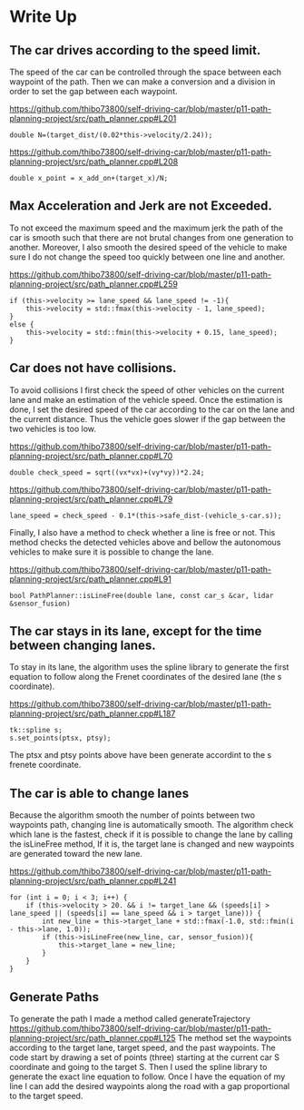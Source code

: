 # Write Up

## The car drives according to the speed limit.

The speed of the car can be controlled through the space between each waypoint of the path. Then we can make a conversion and a
division in order to set the gap between each waypoint.

https://github.com/thibo73800/self-driving-car/blob/master/p11-path-planning-project/src/path_planner.cpp#L201

```[cpp]
double N=(target_dist/(0.02*this->velocity/2.24));
```

https://github.com/thibo73800/self-driving-car/blob/master/p11-path-planning-project/src/path_planner.cpp#L208

```[cpp]
double x_point = x_add_on+(target_x)/N;
```

## Max Acceleration and Jerk are not Exceeded.

To not exceed the maximum speed and the maximum jerk the path of the car is smooth such that there are not brutal changes from
one generation to another. Moreover, I also smooth the desired speed of the vehicle to make sure I do not change the speed too
quickly between one line and another.

https://github.com/thibo73800/self-driving-car/blob/master/p11-path-planning-project/src/path_planner.cpp#L259

```[cpp]
if (this->velocity >= lane_speed && lane_speed != -1){
    this->velocity = std::fmax(this->velocity - 1, lane_speed);
}
else {
    this->velocity = std::fmin(this->velocity + 0.15, lane_speed);
}
```

## Car does not have collisions.

To avoid collisions I first check the speed of other vehicles on the current lane and make an estimation of the vehicle speed.
Once the estimation is done, I set the desired speed of the car according to the car on the lane and the current distance. Thus
the vehicle goes slower if the gap between the two vehicles is too low.

https://github.com/thibo73800/self-driving-car/blob/master/p11-path-planning-project/src/path_planner.cpp#L70


```[cpp]
double check_speed = sqrt((vx*vx)+(vy*vy))*2.24;
```

https://github.com/thibo73800/self-driving-car/blob/master/p11-path-planning-project/src/path_planner.cpp#L79


```[cpp]
lane_speed = check_speed - 0.1*(this->safe_dist-(vehicle_s-car.s));
```

Finally, I also have a method to check whether a line is free or not. This method checks the detected vehicles above and bellow
the autonomous vehicles to make sure it is possible to change the lane.

https://github.com/thibo73800/self-driving-car/blob/master/p11-path-planning-project/src/path_planner.cpp#L91

```[cpp]
bool PathPlanner::isLineFree(double lane, const car_s &car, lidar &sensor_fusion)
```

## The car stays in its lane, except for the time between changing lanes.

To stay in its lane, the algorithm uses the spline library to generate the first equation to follow along the Frenet
coordinates of the desired lane (the s coordinate).

https://github.com/thibo73800/self-driving-car/blob/master/p11-path-planning-project/src/path_planner.cpp#L187

```[cpp]
tk::spline s;
s.set_points(ptsx, ptsy);
```

The ptsx and ptsy points above have been generate accordint to the s frenete coordinate.

## The car is able to change lanes

Because the algorithm smooth the number of points between two waypoints path, changing line is automatically smooth.
The algorithm check which lane is the fastest, check if it is possible to change the lane by calling the isLineFree method, If it is, the target lane is changed and new waypoints are generated toward the new lane.

https://github.com/thibo73800/self-driving-car/blob/master/p11-path-planning-project/src/path_planner.cpp#L241

```[cpp]
for (int i = 0; i < 3; i++) {
    if (this->velocity > 20. && i != target_lane && (speeds[i] > lane_speed || (speeds[i] == lane_speed && i > target_lane))) {
        int new_line = this->target_lane + std::fmax(-1.0, std::fmin(i - this->lane, 1.0));
        if (this->isLineFree(new_line, car, sensor_fusion)){
            this->target_lane = new_line;
        }
    }
}
```

## Generate Paths

To generate the path I made a method called generateTrajectory https://github.com/thibo73800/self-driving-car/blob/master/p11-path-planning-project/src/path_planner.cpp#L125
The method set the waypoints according to the target lane, target speed, and the past waypoints. The code start by drawing a set of points (three) starting at the current car S coordinate and going to the target S. Then I used the spline library
to generate the exact line equation to follow. Once I have the equation of my line I can add the desired waypoints along
the road with a gap proportional to the target speed.



